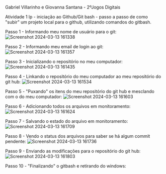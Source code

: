Gabriel Villarinho e Giovanna Santana - 2ºJogos Digitais

Atividade 1 lp - iniciação ao Github/Git bash - passo a passo de como "subir" um projeto local para o github, utilizando comandos do gitbash.

Passo 1 - Informando meu nome de usuário para o git:
![Screenshot 2024-03-13 161338](https://github.com/giovannasantt/exemplo1LP/assets/160971416/ce82d31e-202d-41a7-8891-dfd2a06c2ff1)

Passo 2 - Informando meu email de login ao git:
![Screenshot 2024-03-13 161357](https://github.com/giovannasantt/exemplo1LP/assets/160971416/44262066-80fb-497f-9c43-bfe2ee7f92e4)

Passo 3 - Inicializando o repositório no meu computador:
![Screenshot 2024-03-13 161435](https://github.com/giovannasantt/exemplo1LP/assets/160971416/2cfcc852-45a1-4e48-8c68-bee913682858)

Passo 4 - Linkando o repositório do meu computador ao meu repositório do git hub:
![Screenshot 2024-03-13 161534](https://github.com/giovannasantt/exemplo1LP/assets/160971416/e15a0c0e-42f2-438d-92b3-70a008b1227b)

Passo 5 - "Puxando" os itens do meu repositório do git hub e mesclando com o do meu computador:
![Screenshot 2024-03-13 161603](https://github.com/giovannasantt/exemplo1LP/assets/160971416/9489c59b-d0c0-44c1-a355-56fbb80df98f)

Passo 6 - Adicionando todos os arquivos em monitoramento:
![Screenshot 2024-03-13 161624](https://github.com/giovannasantt/exemplo1LP/assets/160971416/2e7b14d4-d5b7-49d4-acf2-602ed77de0af)

Passo 7 - Salvando o estado do arquivo em monitoramento:
![Screenshot 2024-03-13 161709](https://github.com/giovannasantt/exemplo1LP/assets/160971416/678f13c1-d751-4b40-8176-532e67ba3f24)

Passo 8 - Vendo o status dos arquivos para saber se há algum commit pendente:
![Screenshot 2024-03-13 161736](https://github.com/giovannasantt/exemplo1LP/assets/160971416/65e59367-4981-4494-af7a-d4d51028ed74)

Passo 9 - Enviando as modificações para o repositório do git hub:
![Screenshot 2024-03-13 161803](https://github.com/giovannasantt/exemplo1LP/assets/160971416/19f95853-26a8-4ac9-93cf-7d8577143f0b)

Passo 10 - "Finalizando" o gitbash e retirando do windows:

